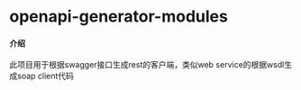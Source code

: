 
# openapi-generator-modules

#### 介绍
此项目用于根据swagger接口生成rest的客户端，类似web service的根据wsdl生成soap client代码
